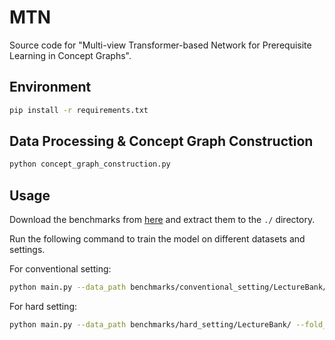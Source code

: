 # MTN

Source code for "Multi-view Transformer-based Network for Prerequisite Learning in Concept Graphs".

## Environment

```bash
pip install -r requirements.txt
```

## Data Processing & Concept Graph Construction

```bash
python concept_graph_construction.py
```

## Usage

Download the benchmarks from [here](https://drive.google.com/file/d/1A-_FpBxgtuYurP7DRluBD39h0LCOw4Ai/view?usp=sharing) and extract them to the `./` directory.

Run the following command to train the model on different datasets and settings.
    
For conventional setting:

```bash
python main.py --data_path benchmarks/conventional_setting/LectureBank/ --fold_id 0
```

For hard setting:

```bash
python main.py --data_path benchmarks/hard_setting/LectureBank/ --fold_id 0
```
